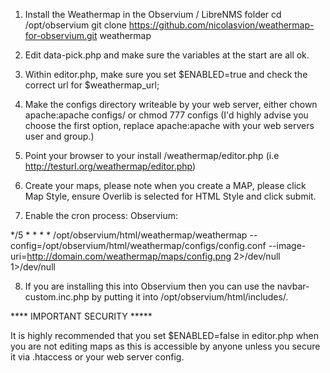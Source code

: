 1. Install the Weathermap in the Observium / LibreNMS folder
    cd /opt/observium 
    git clone https://github.com/nicolasvion/weathermap-for-observium.git weathermap

2. Edit data-pick.php and make sure the variables at the start are all ok.

3. Within editor.php, make sure you set $ENABLED=true and check the correct url for $weathermap_url;

4. Make the configs directory writeable by your web server, either chown apache:apache configs/ or chmod 777 configs (I'd highly advise you choose the first option, replace apache:apache with your web servers user and group.)

5. Point your browser to your install /weathermap/editor.php (i.e http://testurl.org/weathermap/editor.php)

6. Create your maps, please note when you create a MAP, please click Map Style, ensure Overlib is selected for HTML Style and click submit.

7. Enable the cron process:
	Observium:

*/5 * * * * /opt/observium/html/weathermap/weathermap --config=/opt/observium/html/weathermap/configs/config.conf --image-uri=http://domain.com/weathermap/maps/config.png 2>/dev/null 1>/dev/null
        
8. If you are installing this into Observium then you can use the navbar-custom.inc.php by putting it into /opt/observium/html/includes/.

**** IMPORTANT SECURITY *****

It is highly recommended that you set $ENABLED=false in editor.php when you are not editing maps as this is accessible by anyone unless you secure it via .htaccess or your web server config.

